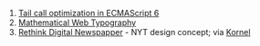 1. [Tail call optimization in ECMAScript 6](http://www.2ality.com/2015/06/tail-call-optimization.html)
2. [Mathematical Web Typography](http://jxnblk.com/writing/posts/mathematical-web-typography)
3. [Rethink Digital Newspapper](http://nytimes.tematroinoi.com/) - NYT design concept; via [Kornel](https://twitter.com/pornelski)
